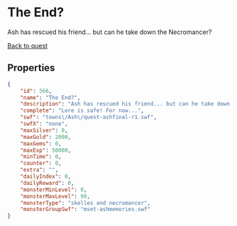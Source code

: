 # The End?

Ash has rescued his friend... but can he take down the Necromancer?

[Back to quest](../quests.md)

## Properties

```json
{
    "id": 566,
    "name": "The End?",
    "description": "Ash has rescued his friend... but can he take down the Necromancer?",
    "complete": "Lore is safe! For now...",
    "swf": "towns\/Ash\/quest-ashfinal-r1.swf",
    "swfX": "none",
    "maxSilver": 0,
    "maxGold": 2000,
    "maxGems": 0,
    "maxExp": 50000,
    "minTime": 0,
    "counter": 0,
    "extra": "",
    "dailyIndex": 0,
    "dailyReward": 0,
    "monsterMinLevel": 0,
    "monsterMaxLevel": 99,
    "monsterType": "skelles and necromancer",
    "monsterGroupSwf": "mset-ashmemories.swf"
}
```

